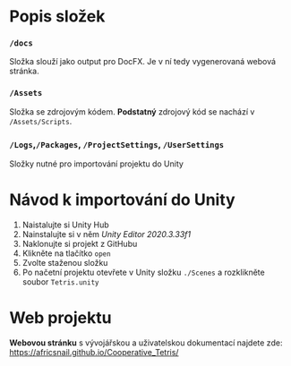 # Popis složek
### `/docs`
Složka slouží jako output pro DocFX. Je v ní tedy vygenerovaná webová stránka.
### `/Assets`
Složka se zdrojovým kódem. **Podstatný** zdrojový kód se nachází v `/Assets/Scripts`.
### `/Logs`,`/Packages`, `/ProjectSettings`, `/UserSettings`
Složky nutné pro importování projektu do Unity

# Návod k importování do Unity
1. Naistalujte si Unity Hub
2. Nainstalujte si v něm _Unity Editor 2020.3.33f1_
3. Naklonujte si projekt z GitHubu
4. Klikněte na tlačítko `open`
5. Zvolte staženou složku
6. Po načetní projektu otevřete v Unity složku `./Scenes` a rozklikněte soubor `Tetris.unity`

# Web projektu
**Webovou stránku** s vývojářskou a uživatelskou dokumentací najdete zde: https://africsnail.github.io/Cooperative_Tetris/

